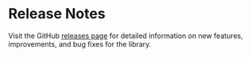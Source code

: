 # Release Notes

Visit the GitHub [releases page](https://github.com/1249993110/IceCoffee.Db4Net/releases) for detailed information on new features, improvements, and bug fixes for the library.